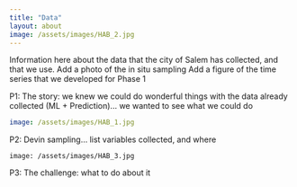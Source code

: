 ```yaml
---
title: "Data"
layout: about
image: /assets/images/HAB_2.jpg
---
```


Information here about the data that the city of Salem has collected, and that we use.
Add a photo of the in situ sampling
Add a figure of the time series that we developed for Phase 1

P1: The story: we knew we could do wonderful things with the data already collected (ML + Prediction)... we wanted to see what we could do

``` yaml
image: /assets/images/HAB_1.jpg
```

P2: Devin sampling... list variables collected, and where

```
image: /assets/images/HAB_3.jpg
```

P3: The challenge: what to do about it


